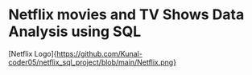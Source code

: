 # Netflix movies and TV Shows Data Analysis using SQL
[Netflix Logo]{https://github.com/Kunal-coder05/netflix_sql_project/blob/main/Netflix.png}
